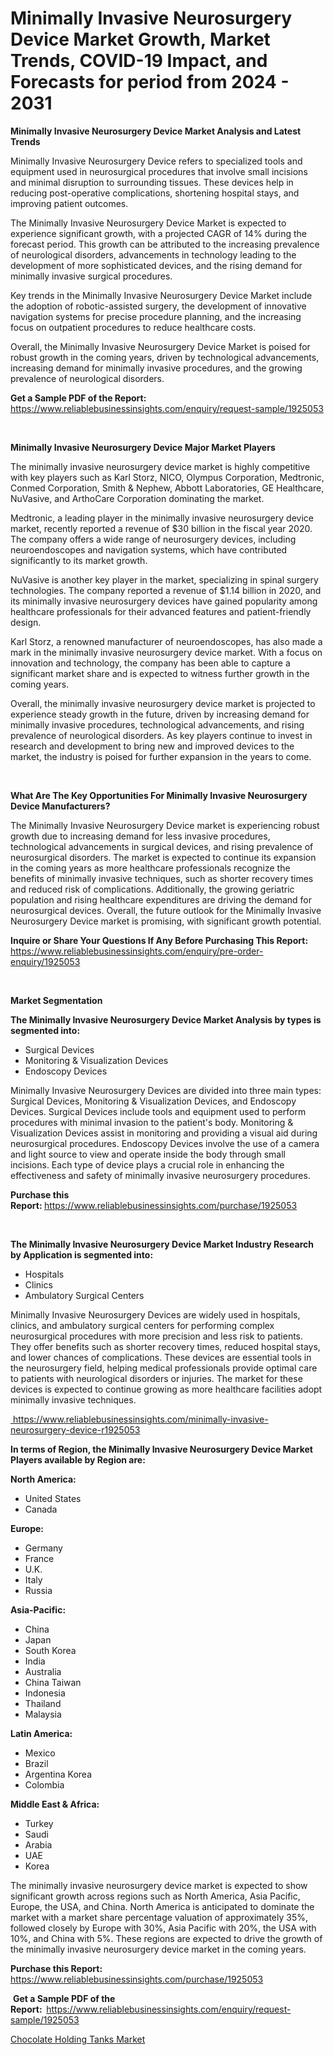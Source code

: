 <p><h1>Minimally Invasive Neurosurgery Device Market Growth, Market Trends, COVID-19 Impact, and Forecasts for period from 2024 - 2031</h1></p><p><strong>Minimally Invasive Neurosurgery Device Market Analysis and Latest Trends</strong></p>
<p><p>Minimally Invasive Neurosurgery Device refers to specialized tools and equipment used in neurosurgical procedures that involve small incisions and minimal disruption to surrounding tissues. These devices help in reducing post-operative complications, shortening hospital stays, and improving patient outcomes. </p><p>The Minimally Invasive Neurosurgery Device Market is expected to experience significant growth, with a projected CAGR of 14% during the forecast period. This growth can be attributed to the increasing prevalence of neurological disorders, advancements in technology leading to the development of more sophisticated devices, and the rising demand for minimally invasive surgical procedures. </p><p>Key trends in the Minimally Invasive Neurosurgery Device Market include the adoption of robotic-assisted surgery, the development of innovative navigation systems for precise procedure planning, and the increasing focus on outpatient procedures to reduce healthcare costs.</p><p>Overall, the Minimally Invasive Neurosurgery Device Market is poised for robust growth in the coming years, driven by technological advancements, increasing demand for minimally invasive procedures, and the growing prevalence of neurological disorders.</p></p>
<p><strong>Get a Sample PDF of the Report:&nbsp;</strong> <a href="https://www.reliablebusinessinsights.com/enquiry/request-sample/1925053">https://www.reliablebusinessinsights.com/enquiry/request-sample/1925053</a></p>
<p>&nbsp;</p>
<p><strong>Minimally Invasive Neurosurgery Device Major Market Players</strong></p>
<p><p>The minimally invasive neurosurgery device market is highly competitive with key players such as Karl Storz, NICO, Olympus Corporation, Medtronic, Conmed Corporation, Smith & Nephew, Abbott Laboratories, GE Healthcare, NuVasive, and ArthoCare Corporation dominating the market.</p><p>Medtronic, a leading player in the minimally invasive neurosurgery device market, recently reported a revenue of $30 billion in the fiscal year 2020. The company offers a wide range of neurosurgery devices, including neuroendoscopes and navigation systems, which have contributed significantly to its market growth.</p><p>NuVasive is another key player in the market, specializing in spinal surgery technologies. The company reported a revenue of $1.14 billion in 2020, and its minimally invasive neurosurgery devices have gained popularity among healthcare professionals for their advanced features and patient-friendly design.</p><p>Karl Storz, a renowned manufacturer of neuroendoscopes, has also made a mark in the minimally invasive neurosurgery device market. With a focus on innovation and technology, the company has been able to capture a significant market share and is expected to witness further growth in the coming years.</p><p>Overall, the minimally invasive neurosurgery device market is projected to experience steady growth in the future, driven by increasing demand for minimally invasive procedures, technological advancements, and rising prevalence of neurological disorders. As key players continue to invest in research and development to bring new and improved devices to the market, the industry is poised for further expansion in the years to come.</p></p>
<p>&nbsp;</p>
<p><strong>What Are The Key Opportunities For Minimally Invasive Neurosurgery Device Manufacturers?</strong></p>
<p><p>The Minimally Invasive Neurosurgery Device market is experiencing robust growth due to increasing demand for less invasive procedures, technological advancements in surgical devices, and rising prevalence of neurosurgical disorders. The market is expected to continue its expansion in the coming years as more healthcare professionals recognize the benefits of minimally invasive techniques, such as shorter recovery times and reduced risk of complications. Additionally, the growing geriatric population and rising healthcare expenditures are driving the demand for neurosurgical devices. Overall, the future outlook for the Minimally Invasive Neurosurgery Device market is promising, with significant growth potential.</p></p>
<p><strong>Inquire or Share Your Questions If Any Before Purchasing This Report:</strong> <a href="https://www.reliablebusinessinsights.com/enquiry/pre-order-enquiry/1925053">https://www.reliablebusinessinsights.com/enquiry/pre-order-enquiry/1925053</a></p>
<p>&nbsp;</p>
<p><strong>Market Segmentation</strong></p>
<p><strong>The Minimally Invasive Neurosurgery Device Market Analysis by types is segmented into:</strong></p>
<p><ul><li>Surgical Devices</li><li>Monitoring & Visualization Devices</li><li>Endoscopy Devices</li></ul></p>
<p><p>Minimally Invasive Neurosurgery Devices are divided into three main types: Surgical Devices, Monitoring & Visualization Devices, and Endoscopy Devices. Surgical Devices include tools and equipment used to perform procedures with minimal invasion to the patient's body. Monitoring & Visualization Devices assist in monitoring and providing a visual aid during neurosurgical procedures. Endoscopy Devices involve the use of a camera and light source to view and operate inside the body through small incisions. Each type of device plays a crucial role in enhancing the effectiveness and safety of minimally invasive neurosurgery procedures.</p></p>
<p><strong>Purchase this Report:&nbsp;</strong><a href="https://www.reliablebusinessinsights.com/purchase/1925053">https://www.reliablebusinessinsights.com/purchase/1925053</a></p>
<p>&nbsp;</p>
<p><strong>The Minimally Invasive Neurosurgery Device Market Industry Research by Application is segmented into:</strong></p>
<p><ul><li>Hospitals</li><li>Clinics</li><li>Ambulatory Surgical Centers</li></ul></p>
<p><p>Minimally Invasive Neurosurgery Devices are widely used in hospitals, clinics, and ambulatory surgical centers for performing complex neurosurgical procedures with more precision and less risk to patients. They offer benefits such as shorter recovery times, reduced hospital stays, and lower chances of complications. These devices are essential tools in the neurosurgery field, helping medical professionals provide optimal care to patients with neurological disorders or injuries. The market for these devices is expected to continue growing as more healthcare facilities adopt minimally invasive techniques.</p></p>
<p><a href="https://www.reliablebusinessinsights.com/minimally-invasive-neurosurgery-device-r1925053">&nbsp;https://www.reliablebusinessinsights.com/minimally-invasive-neurosurgery-device-r1925053</a></p>
<p><strong>In terms of Region, the Minimally Invasive Neurosurgery Device Market Players available by Region are:</strong></p>
<p>
    <p> <strong> North America: </strong>
        <ul>
            <li>United States</li>
            <li>Canada</li>
        </ul>
        </p> 
    <p> <strong> Europe: </strong>
        <ul>
            <li>Germany</li>
            <li>France</li>
            <li>U.K.</li>
            <li>Italy</li>
            <li>Russia</li>
        </ul>
        </p> 
    <p> <strong> Asia-Pacific: </strong>
        <ul>
            <li>China</li>
            <li>Japan</li>
            <li>South Korea</li>
            <li>India</li>
            <li>Australia</li>
            <li>China Taiwan</li>
            <li>Indonesia</li>
            <li>Thailand</li>
            <li>Malaysia</li>
        </ul>
        </p> 
    <p> <strong> Latin America: </strong>
        <ul>
            <li>Mexico</li>
            <li>Brazil</li>
            <li>Argentina Korea</li>
            <li>Colombia</li>
        </ul>
        </p> 
    <p> <strong> Middle East & Africa: </strong>
        <ul>
            <li>Turkey</li>
            <li>Saudi</li>
            <li>Arabia</li>
            <li>UAE</li>
            <li>Korea</li>
        </ul>
    </p>
    </p>
<p><p>The minimally invasive neurosurgery device market is expected to show significant growth across regions such as North America, Asia Pacific, Europe, the USA, and China. North America is anticipated to dominate the market with a market share percentage valuation of approximately 35%, followed closely by Europe with 30%, Asia Pacific with 20%, the USA with 10%, and China with 5%. These regions are expected to drive the growth of the minimally invasive neurosurgery device market in the coming years.</p></p>
<p><strong>Purchase this Report: </strong><a href="https://www.reliablebusinessinsights.com/purchase/1925053">https://www.reliablebusinessinsights.com/purchase/1925053</a></p>
<p>&nbsp;<strong>Get a Sample PDF of the Report:&nbsp;&nbsp;</strong><a href="https://www.reliablebusinessinsights.com/enquiry/request-sample/1925053">https://www.reliablebusinessinsights.com/enquiry/request-sample/1925053</a></p>
<p><strong></strong></p>
<p><p><a href="https://github.com/kmatchooka/Market-Research-Report-List-1/blob/main/chocolate-holding-tanks-market.md">Chocolate Holding Tanks Market</a></p></p>